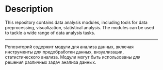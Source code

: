 # Description
This repository contains data analysis modules, including tools for data preprocessing, visualization, statistical analysis. The modules can be used to tackle a wide range of data analysis tasks.
***
Репозиторий содержит модули для анализа данных, включая инструменты для предобработки данных, визуализации, статистического анализа. Модули могут быть использованы для решения различных задач анализа данных.
